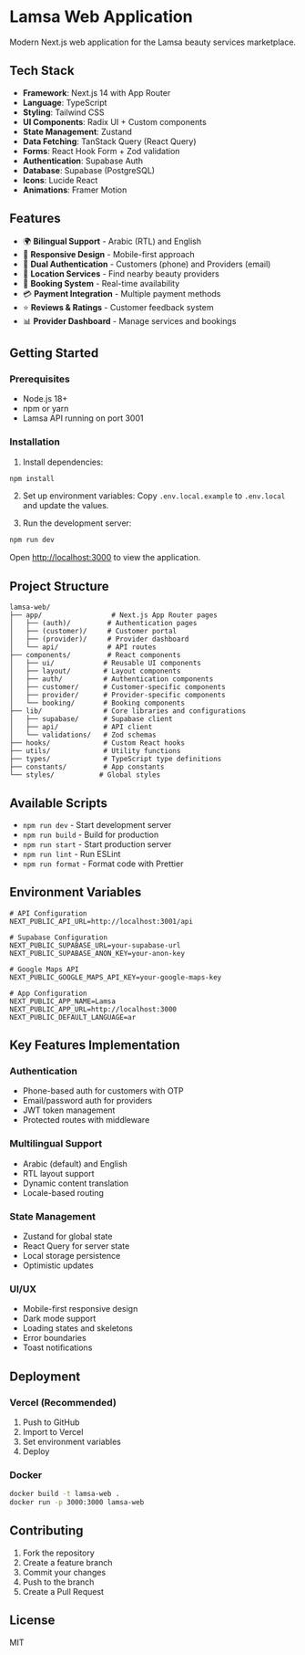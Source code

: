 # Lamsa Web Application

Modern Next.js web application for the Lamsa beauty services marketplace.

## Tech Stack

- **Framework**: Next.js 14 with App Router
- **Language**: TypeScript
- **Styling**: Tailwind CSS
- **UI Components**: Radix UI + Custom components
- **State Management**: Zustand
- **Data Fetching**: TanStack Query (React Query)
- **Forms**: React Hook Form + Zod validation
- **Authentication**: Supabase Auth
- **Database**: Supabase (PostgreSQL)
- **Icons**: Lucide React
- **Animations**: Framer Motion

## Features

- 🌍 **Bilingual Support** - Arabic (RTL) and English
- 📱 **Responsive Design** - Mobile-first approach
- 🔐 **Dual Authentication** - Customers (phone) and Providers (email)
- 📍 **Location Services** - Find nearby beauty providers
- 📅 **Booking System** - Real-time availability
- 💳 **Payment Integration** - Multiple payment methods
- ⭐ **Reviews & Ratings** - Customer feedback system
- 📊 **Provider Dashboard** - Manage services and bookings

## Getting Started

### Prerequisites

- Node.js 18+
- npm or yarn
- Lamsa API running on port 3001

### Installation

1. Install dependencies:
```bash
npm install
```

2. Set up environment variables:
Copy `.env.local.example` to `.env.local` and update the values.

3. Run the development server:
```bash
npm run dev
```

Open [http://localhost:3000](http://localhost:3000) to view the application.

## Project Structure

```
lamsa-web/
├── app/                 # Next.js App Router pages
│   ├── (auth)/         # Authentication pages
│   ├── (customer)/     # Customer portal
│   ├── (provider)/     # Provider dashboard
│   └── api/            # API routes
├── components/         # React components
│   ├── ui/            # Reusable UI components
│   ├── layout/        # Layout components
│   ├── auth/          # Authentication components
│   ├── customer/      # Customer-specific components
│   ├── provider/      # Provider-specific components
│   └── booking/       # Booking components
├── lib/               # Core libraries and configurations
│   ├── supabase/      # Supabase client
│   ├── api/           # API client
│   └── validations/   # Zod schemas
├── hooks/             # Custom React hooks
├── utils/             # Utility functions
├── types/             # TypeScript type definitions
├── constants/         # App constants
└── styles/           # Global styles
```

## Available Scripts

- `npm run dev` - Start development server
- `npm run build` - Build for production
- `npm run start` - Start production server
- `npm run lint` - Run ESLint
- `npm run format` - Format code with Prettier

## Environment Variables

```env
# API Configuration
NEXT_PUBLIC_API_URL=http://localhost:3001/api

# Supabase Configuration
NEXT_PUBLIC_SUPABASE_URL=your-supabase-url
NEXT_PUBLIC_SUPABASE_ANON_KEY=your-anon-key

# Google Maps API
NEXT_PUBLIC_GOOGLE_MAPS_API_KEY=your-google-maps-key

# App Configuration
NEXT_PUBLIC_APP_NAME=Lamsa
NEXT_PUBLIC_APP_URL=http://localhost:3000
NEXT_PUBLIC_DEFAULT_LANGUAGE=ar
```

## Key Features Implementation

### Authentication
- Phone-based auth for customers with OTP
- Email/password auth for providers
- JWT token management
- Protected routes with middleware

### Multilingual Support
- Arabic (default) and English
- RTL layout support
- Dynamic content translation
- Locale-based routing

### State Management
- Zustand for global state
- React Query for server state
- Local storage persistence
- Optimistic updates

### UI/UX
- Mobile-first responsive design
- Dark mode support
- Loading states and skeletons
- Error boundaries
- Toast notifications

## Deployment

### Vercel (Recommended)
1. Push to GitHub
2. Import to Vercel
3. Set environment variables
4. Deploy

### Docker
```bash
docker build -t lamsa-web .
docker run -p 3000:3000 lamsa-web
```

## Contributing

1. Fork the repository
2. Create a feature branch
3. Commit your changes
4. Push to the branch
5. Create a Pull Request

## License

MIT
